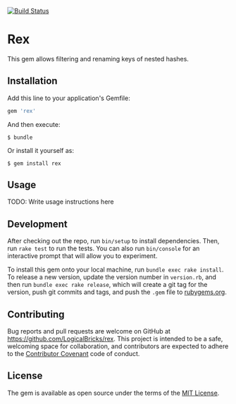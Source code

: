 [![Build Status](https://travis-ci.org/LogicalBricks/rex.svg?branch=master)](https://travis-ci.org/LogicalBricks/rex)

# Rex

This gem allows filtering and renaming keys of nested hashes.

## Installation

Add this line to your application's Gemfile:

```ruby
gem 'rex'
```

And then execute:

    $ bundle

Or install it yourself as:

    $ gem install rex

## Usage

TODO: Write usage instructions here

## Development

After checking out the repo, run `bin/setup` to install dependencies. Then, run `rake test` to run the tests. You can also run `bin/console` for an interactive prompt that will allow you to experiment.

To install this gem onto your local machine, run `bundle exec rake install`. To release a new version, update the version number in `version.rb`, and then run `bundle exec rake release`, which will create a git tag for the version, push git commits and tags, and push the `.gem` file to [rubygems.org](https://rubygems.org).

## Contributing

Bug reports and pull requests are welcome on GitHub at https://github.com/LogicalBricks/rex. This project is intended to be a safe, welcoming space for collaboration, and contributors are expected to adhere to the [Contributor Covenant](contributor-covenant.org) code of conduct.


## License

The gem is available as open source under the terms of the [MIT License](http://opensource.org/licenses/MIT).


